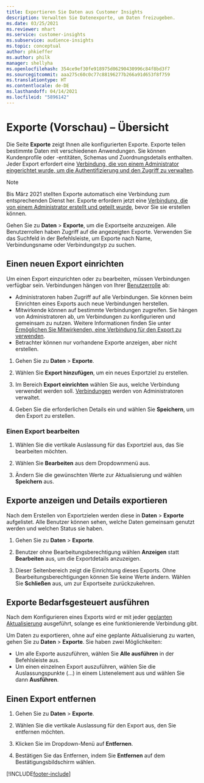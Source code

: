 ```yaml
---
title: Exportieren Sie Daten aus Customer Insights
description: Verwalten Sie Datenexporte, um Daten freizugeben.
ms.date: 03/25/2021
ms.reviewer: mhart
ms.service: customer-insights
ms.subservice: audience-insights
ms.topic: conceptual
author: phkieffer
ms.author: philk
manager: shellyha
ms.openlocfilehash: 354ce9ef30fe918975d06290430996c84f8bd3f7
ms.sourcegitcommit: aaa275c60c0c77c88196277b266a91d653f8f759
ms.translationtype: HT
ms.contentlocale: de-DE
ms.lasthandoff: 04/14/2021
ms.locfileid: "5896142"
---
```

# <a name="exports-preview-overview"></a>Exporte (Vorschau) – Übersicht

Die Seite **Exporte** zeigt Ihnen alle konfigurierten Exporte. Exporte teilen bestimmte Daten mit verschiedenen Anwendungen. Sie können Kundenprofile oder -entitäten, Schemas und Zuordnungsdetails enthalten. Jeder Export erfordert eine [Verbindung, die von einem Administrator eingerichtet wurde, um die Authentifizierung und den Zugriff zu verwalten](connections.md).

> [!NOTE]
> Bis März 2021 stellten Exporte automatisch eine Verbindung zum entsprechenden Dienst her. Exporte erfordern jetzt eine [Verbindung, die von einem Administrator erstellt und geteilt wurde](connections.md), bevor Sie sie erstellen können.

Gehen Sie zu **Daten** > **Exporte**, um die Exportseite anzuzeigen. Alle Benutzerrollen haben Zugriff auf die angezeigten Exporte. Verwenden Sie das Suchfeld in der Befehlsleiste, um Exporte nach Name, Verbindungsname oder Verbindungstyp zu suchen.

## <a name="set-up-a-new-export"></a>Einen neuen Export einrichten

Um einen Export einzurichten oder zu bearbeiten, müssen Verbindungen verfügbar sein. Verbindungen hängen von Ihrer [Benutzerrolle](permissions.md) ab:
- Administratoren haben Zugriff auf alle Verbindungen. Sie können beim Einrichten eines Exports auch neue Verbindungen herstellen.
- Mitwirkende können auf bestimmte Verbindungen zugreifen. Sie hängen von Administratoren ab, um Verbindungen zu konfigurieren und gemeinsam zu nutzen. Weitere Informationen finden Sie unter [Ermöglichen Sie Mitwirkenden, eine Verbindung für den Export zu verwenden](connections.md#allow-contributors-to-use-a-connection-for-exports).
- Betrachter können nur vorhandene Exporte anzeigen, aber nicht erstellen.

1. Gehen Sie zu **Daten** > **Exporte**.

1. Wählen Sie **Export hinzufügen**, um ein neues Exportziel zu erstellen.

1. Im Bereich **Export einrichten** wählen Sie aus, welche Verbindung verwendet werden soll. [Verbindungen](connections.md) werden von Administratoren verwaltet. 

1. Geben Sie die erforderlichen Details ein und wählen Sie **Speichern**, um den Export zu erstellen.

### <a name="edit-an-export"></a>Einen Export bearbeiten

1. Wählen Sie die vertikale Auslassung für das Exportziel aus, das Sie bearbeiten möchten.

1. Wählen Sie **Bearbeiten** aus dem Dropdownmenü aus.

1. Ändern Sie die gewünschten Werte zur Aktualisierung und wählen **Speichern** aus.

## <a name="view-exports-and-export-details"></a>Exporte anzeigen und Details exportieren

Nach dem Erstellen von Exportzielen werden diese in **Daten** > **Exporte** aufgelistet. Alle Benutzer können sehen, welche Daten gemeinsam genutzt werden und welchen Status sie haben.

1. Gehen Sie zu **Daten** > **Exporte**.

1. Benutzer ohne Bearbeitungsberechtigung wählen **Anzeigen** statt **Bearbeiten** aus, um die Exportdetails anzuzeigen.

1. Dieser Seitenbereich zeigt die Einrichtung dieses Exports. Ohne Bearbeitungsberechtigungen können Sie keine Werte ändern. Wählen Sie **Schließen** aus, um zur Exportseite zurückzukehren.

## <a name="run-exports-on-demand"></a>Exporte Bedarfsgesteuert ausführen

Nach dem Konfigurieren eines Exports wird er mit jeder [geplanten Aktualisierung](system.md#schedule-tab) ausgeführt, solange es eine funktionierende Verbindung gibt.

Um Daten zu exportieren, ohne auf eine geplante Aktualisierung zu warten, gehen Sie zu **Daten** > **Exporte**. Sie haben zwei Möglichkeiten:

- Um alle Exporte auszuführen, wählen Sie **Alle ausführen** in der Befehlsleiste aus. 
- Um einen einzelnen Export auszuführen, wählen Sie die Auslassungspunkte (...) in einem Listenelement aus und wählen Sie dann **Ausführen**.

## <a name="remove-an-export"></a>Einen Export entfernen

1. Gehen Sie zu **Daten** > **Exporte**.

1. Wählen Sie die vertikale Auslassung für den Export aus, den Sie entfernen möchten.

1. Klicken Sie im Dropdown-Menü auf **Entfernen**.

1. Bestätigen Sie das Entfernen, indem Sie **Entfernen** auf dem Bestätigungsbildschirm wählen.


[!INCLUDE[footer-include](../includes/footer-banner.md)]
